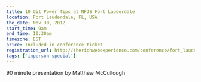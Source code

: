 ```yaml
---
title: 10 Git Power Tips at NFJS Fort Lauderdale
location: Fort Lauderdale, FL, USA
the_date: Nov 30, 2012
start_time: 9am
end_time: 10:30am
timezone: EST
price: Included in conference ticket
registration_url: http://therichwebexperience.com/conference/fort_lauderdale/2012/11/session?id=27021
tags: ['inperson-special']
---
```


90 minute presentation by Matthew McCullough
